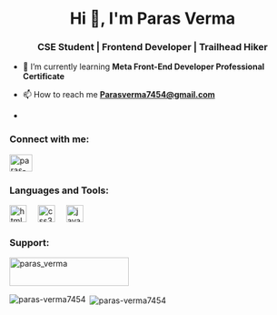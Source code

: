 <h1 align="center">Hi 👋, I'm Paras Verma</h1>
<h3 align="center">CSE Student | Frontend Developer | Trailhead Hiker</h3>

- 🌱 I’m currently learning **Meta Front-End Developer Professional Certificate**

- 📫 How to reach me **Parasverma7454@gmail.com**
- 

<h3 align="left">Connect with me:</h3>
<p align="left">
<a href="https://linkedin.com/in/paras-verma-b38bb1247" target="blank"><img align="center" src="https://raw.githubusercontent.com/rahuldkjain/github-profile-readme-generator/master/src/images/icons/Social/linked-in-alt.svg" alt="paras-verma-b38bb1247" height="30" width="40" /></a>
</p>


<h3 align="left">Languages and Tools:</h3>
<div align="left">
  <img src="https://cdn.jsdelivr.net/gh/devicons/devicon/icons/html5/html5-original.svg" height="30" alt="html5 logo"  />
  <img width="12" />
  <img src="https://cdn.jsdelivr.net/gh/devicons/devicon/icons/css3/css3-original.svg" height="30" alt="css3 logo"  />
  <img width="12" />
  <img src="https://cdn.jsdelivr.net/gh/devicons/devicon/icons/javascript/javascript-original.svg" height="30" alt="javascript logo"  />
  <img width="12" />
</div>

<h3 align="left">Support:</h3>
<p><a href="https://www.buymeacoffee.com/paras_verma"> <img align="left" src="https://cdn.buymeacoffee.com/buttons/v2/default-yellow.png" height="50" width="210" alt="paras_verma" /></a></p><br><br><br>

<p><img align="left" src="https://github-readme-stats.vercel.app/api/top-langs?username=paras-verma7454&show_icons=true&locale=en&layout=compact" alt="paras-verma7454" /></p>

<p>&nbsp;<img align="center" src="https://github-readme-stats.vercel.app/api?username=paras-verma7454&show_icons=true&locale=en" alt="paras-verma7454" /></p>
